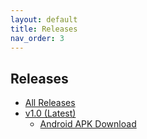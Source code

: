 ```yaml
---
layout: default
title: Releases
nav_order: 3
---
```


## Releases
- [All Releases](https://github.com/ExerciseCompanion/exercisecompanion.github.io/releases/)
- [v1.0 (Latest)](https://github.com/ExerciseCompanion/exercisecompanion.github.io/releases/tag/v1.0)
  - [Android APK Download](https://github.com/ExerciseCompanion/exercisecompanion.github.io/releases/download/v1.0/exercise-companion-app-release.apk)
